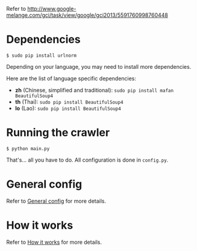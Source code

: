 Refer to http://www.google-melange.com/gci/task/view/google/gci2013/5591760998760448

# Dependencies

	$ sudo pip install urlnorm

Depending on your language, you may need to install more dependencies.

Here are the list of language specific dependencies:

* **zh** (Chinese, simplified and traditional): `sudo pip install mafan BeautifulSoup4`
* **th** (Thai): `sudo pip install BeautifulSoup4`
* **lo** (Lao): `sudo pip install BeautifulSoup4`

# Running the crawler

	$ python main.py

That's... all you have to do. All configuration is done in `config.py`.

# General config

Refer to [General config](https://github.com/wei2912/WiktionaryCrawler/wiki/General-config) for more details.

# How it works

Refer to [How it works](https://github.com/wei2912/WiktionaryCrawler/wiki/How-it-Works) for more details.
